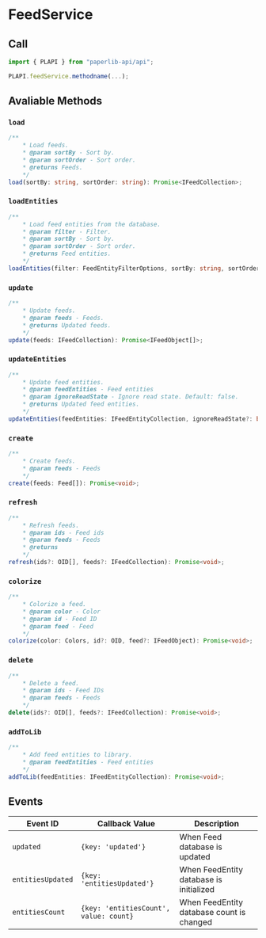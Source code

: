 # FeedService

## Call

```typescript
import { PLAPI } from "paperlib-api/api";

PLAPI.feedService.methodname(...);
```

## Avaliable Methods

### `load`

```typescript
/**
    * Load feeds.
    * @param sortBy - Sort by.
    * @param sortOrder - Sort order.
    * @returns Feeds.
    */
load(sortBy: string, sortOrder: string): Promise<IFeedCollection>;
```

### `loadEntities`

```typescript
/**
    * Load feed entities from the database.
    * @param filter - Filter.
    * @param sortBy - Sort by.
    * @param sortOrder - Sort order.
    * @returns Feed entities.
    */
loadEntities(filter: FeedEntityFilterOptions, sortBy: string, sortOrder: "asce" | "desc"): Promise<IFeedEntityCollection>;
```

### `update`

```typescript
/**
    * Update feeds.
    * @param feeds - Feeds.
    * @returns Updated feeds.
    */
update(feeds: IFeedCollection): Promise<IFeedObject[]>;
```

### `updateEntities`

```typescript
/**
    * Update feed entities.
    * @param feedEntities - Feed entities
    * @param ignoreReadState - Ignore read state. Default: false.
    * @returns Updated feed entities.
    */
updateEntities(feedEntities: IFeedEntityCollection, ignoreReadState?: boolean): Promise<IFeedEntityObject[] | undefined>;
```

### `create`

```typescript
/**
    * Create feeds.
    * @param feeds - Feeds
    */
create(feeds: Feed[]): Promise<void>;
```

### `refresh`

```typescript
/**
    * Refresh feeds.
    * @param ids - Feed ids
    * @param feeds - Feeds
    * @returns
    */
refresh(ids?: OID[], feeds?: IFeedCollection): Promise<void>;
```

### `colorize`

```typescript
/**
    * Colorize a feed.
    * @param color - Color
    * @param id - Feed ID
    * @param feed - Feed
    */
colorize(color: Colors, id?: OID, feed?: IFeedObject): Promise<void>;
```

### `delete`

```typescript
/**
    * Delete a feed.
    * @param ids - Feed IDs
    * @param feeds - Feeds
    */
delete(ids?: OID[], feeds?: IFeedCollection): Promise<void>;
```

### `addToLib`

```typescript
/**
    * Add feed entities to library.
    * @param feedEntities - Feed entities
    */
addToLib(feedEntities: IFeedEntityCollection): Promise<void>;
```

## Events

| Event ID | Callback Value | Description |
| --- | --- | --- |
| `updated` | `{key: 'updated'}` | When Feed database is updated |
| `entitiesUpdated` | `{key: 'entitiesUpdated'}` | When FeedEntity database is initialized |
| `entitiesCount` | `{key: 'entitiesCount', value: count}` | When FeedEntity database count is changed |

